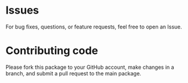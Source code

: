 # Issues

For bug fixes, questions, or feature requests, feel free to open an Issue.

# Contributing code

Please fork this package to your GitHub account, make changes in a branch, and submit a pull request to the main package. 
